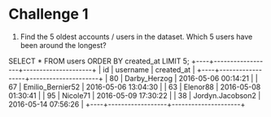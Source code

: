 # Challenge 1 

1. Find the 5 oldest accounts / users in the dataset. Which 5 users have been around the longest?

SELECT * FROM users ORDER BY created_at LIMIT 5;
+----+------------------+---------------------+
| id | username         | created_at          |
+----+------------------+---------------------+
| 80 | Darby_Herzog     | 2016-05-06 00:14:21 |
| 67 | Emilio_Bernier52 | 2016-05-06 13:04:30 |
| 63 | Elenor88         | 2016-05-08 01:30:41 |
| 95 | Nicole71         | 2016-05-09 17:30:22 |
| 38 | Jordyn.Jacobson2 | 2016-05-14 07:56:26 |
+----+------------------+---------------------+
